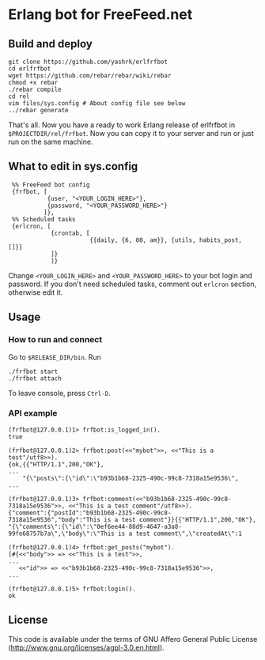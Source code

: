 # Erlang bot for FreeFeed.net #

## Build and deploy ##

```
git clone https://github.com/yashrk/erlfrfbot
cd erlfrfbot
wget https://github.com/rebar/rebar/wiki/rebar
chmod +x rebar
./rebar compile
cd rel
vim files/sys.config # About config file see below
../rebar generate
```

That's all. Now you have a ready to work Erlang release of erlfrfbot in `$PROJECTDIR/rel/frfbot`. Now you can copy it to your server and run or just run on the same machine.

## What to edit in sys.config ##

```
 %% FreeFeed bot config
 {frfbot, [
           {user, "<YOUR_LOGIN_HERE>"},
           {password, "<YOUR_PASSWORD_HERE>"}
          ]},
 %% Scheduled tasks
 {erlcron, [
            {crontab, [
                       {{daily, {6, 00, am}}, {utils, habits_post, []}}
            ]}
            ]}
```

Change `<YOUR_LOGIN_HERE>` and `<YOUR_PASSWORD_HERE>` to your bot login and password. If you don't need scheduled tasks, comment out `erlcron` section, otherwise edit it.

## Usage ##

### How to run and connect ###

Go to `$RELEASE_DIR/bin`. Run

```
./frfbot start
./frfbot attach
```

To leave console, press `Ctrl-D`.

### API example ###

```
(frfbot@127.0.0.1)1> frfbot:is_logged_in().
true

(frfbot@127.0.0.1)2> frfbot:post(<<"mybot">>, <<"This is a test"/utf8>>).
{ok,{{"HTTP/1.1",200,"OK"},
...
    "{\"posts\":{\"id\":\"b93b1b68-2325-490c-99c8-7318a15e9536\",
...

(frfbot@127.0.0.1)3> frfbot:comment(<<"b93b1b68-2325-490c-99c8-7318a15e9536">>, <<"This is a test comment"/utf8>>).
{"comment":{"postId":"b93b1b68-2325-490c-99c8-7318a15e9536","body":"This is a test comment"}}{{"HTTP/1.1",200,"OK"},
"{\"comments\":{\"id\":\"0ef6ee44-88d9-4647-a3a8-99fe68757b7a\",\"body\":\"This is a test comment\",\"createdAt\":1

(frfbot@127.0.0.1)4> frfbot:get_posts("mybot").
[#{<<"body">> => <<"This is a test">>,
...
   <<"id">> => <<"b93b1b68-2325-490c-99c8-7318a15e9536">>,
...

(frfbot@127.0.0.1)5> frfbot:login().
ok

```

## License ##

This code is available under the terms of GNU Affero General Public License (http://www.gnu.org/licenses/agpl-3.0.en.html).
